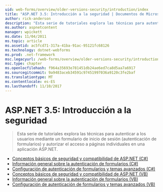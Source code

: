 ```yaml
---
uid: web-forms/overview/older-versions-security/introduction/index
title: "ASP.NET 3.5: Introducción a la seguridad | Documentos de Microsoft"
author: rick-anderson
description: "Esta serie de tutoriales explora las técnicas para autenticar a los usuarios mediante un formulario de inicio de sesión (autenticación de formularios) y autorizar el acceso a páginas individuales de..."
ms.author: aspnetcontent
manager: wpickett
ms.date: 11/04/2011
ms.topic: article
ms.assetid: ac5fcd71-317a-41ba-91ac-95121fc68126
ms.technology: dotnet-webforms
ms.prod: .net-framework
msc.legacyurl: /web-forms/overview/older-versions-security/introduction
msc.type: chapter
ms.openlocfilehash: f964a35693e781451db24ae6ed7ca8d5aa7a6917
ms.sourcegitcommit: 9a9483aceb34591c97451997036a9120c3fe2baf
ms.translationtype: MT
ms.contentlocale: es-ES
ms.lasthandoff: 11/10/2017
---
```

<a name="aspnet-35---introduction-to-security"></a>ASP.NET 3.5: Introducción a la seguridad
====================
> Esta serie de tutoriales explora las técnicas para autenticar a los usuarios mediante un formulario de inicio de sesión (autenticación de formularios) y autorizar el acceso a páginas individuales en una aplicación ASP.NET.


- [Conceptos básicos de seguridad y compatibilidad de ASP.NET (C#)](security-basics-and-asp-net-support-cs.md)
- [Información general sobre la autenticación de formularios (C#)](an-overview-of-forms-authentication-cs.md)
- [Configuración de autenticación de formularios y temas avanzados (C#)](forms-authentication-configuration-and-advanced-topics-cs.md)
- [Conceptos básicos de seguridad y compatibilidad de ASP.NET (VB)](security-basics-and-asp-net-support-vb.md)
- [Información general sobre la autenticación de formularios (VB)](an-overview-of-forms-authentication-vb.md)
- [Configuración de autenticación de formularios y temas avanzados (VB)](forms-authentication-configuration-and-advanced-topics-vb.md)
